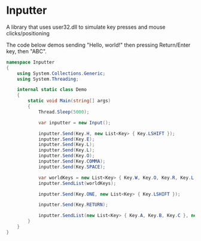 # Inputter

A library that uses user32.dll to simulate key presses and mouse clicks/positioning

The code below demos sending "Hello, world!" then pressing Return/Enter key, then "ABC".

```csharp
namespace Inputter
{
    using System.Collections.Generic;
    using System.Threading;

    internal static class Demo
    {
        static void Main(string[] args)
        {
            Thread.Sleep(5000);

            var inputter = new Input();

            inputter.Send(Key.H, new List<Key> { Key.LSHIFT });
            inputter.Send(Key.E);
            inputter.Send(Key.L);
            inputter.Send(Key.L);
            inputter.Send(Key.O);
            inputter.Send(Key.COMMA);
            inputter.Send(Key.SPACE);

            var worldKeys = new List<Key> { Key.W, Key.O, Key.R, Key.L, Key.D };
            inputter.SendList(worldKeys);

            inputter.Send(Key.ONE, new List<Key> { Key.LSHIFT });

            inputter.Send(Key.RETURN);

            inputter.SendList(new List<Key> { Key.A, Key.B, Key.C }, new List<Key> { Key.LSHIFT });
        }
    }
}
```
